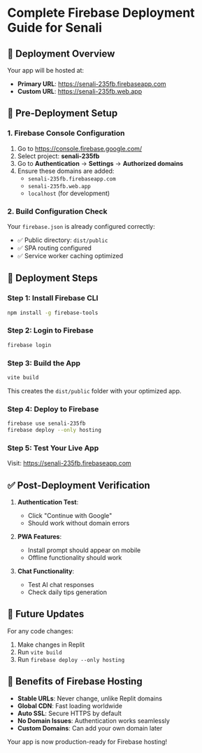 # Complete Firebase Deployment Guide for Senali

## 🎯 Deployment Overview
Your app will be hosted at:
- **Primary URL**: https://senali-235fb.firebaseapp.com
- **Custom URL**: https://senali-235fb.web.app

## 🔧 Pre-Deployment Setup

### 1. Firebase Console Configuration
1. Go to https://console.firebase.google.com/
2. Select project: **senali-235fb**
3. Go to **Authentication** → **Settings** → **Authorized domains**
4. Ensure these domains are added:
   - `senali-235fb.firebaseapp.com`
   - `senali-235fb.web.app`
   - `localhost` (for development)

### 2. Build Configuration Check
Your `firebase.json` is already configured correctly:
- ✅ Public directory: `dist/public`
- ✅ SPA routing configured
- ✅ Service worker caching optimized

## 🚀 Deployment Steps

### Step 1: Install Firebase CLI
```bash
npm install -g firebase-tools
```

### Step 2: Login to Firebase
```bash
firebase login
```

### Step 3: Build the App
```bash
vite build
```
This creates the `dist/public` folder with your optimized app.

### Step 4: Deploy to Firebase
```bash
firebase use senali-235fb
firebase deploy --only hosting
```

### Step 5: Test Your Live App
Visit: https://senali-235fb.firebaseapp.com

## ✅ Post-Deployment Verification

1. **Authentication Test**: 
   - Click "Continue with Google" 
   - Should work without domain errors
   
2. **PWA Features**:
   - Install prompt should appear on mobile
   - Offline functionality should work
   
3. **Chat Functionality**:
   - Test AI chat responses
   - Check daily tips generation

## 🔄 Future Updates
For any code changes:
1. Make changes in Replit
2. Run `vite build`
3. Run `firebase deploy --only hosting`

## 🎉 Benefits of Firebase Hosting
- **Stable URLs**: Never change, unlike Replit domains
- **Global CDN**: Fast loading worldwide
- **Auto SSL**: Secure HTTPS by default
- **No Domain Issues**: Authentication works seamlessly
- **Custom Domains**: Can add your own domain later

Your app is now production-ready for Firebase hosting!